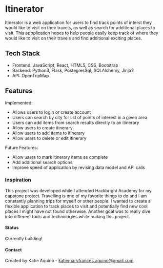 # Itinerator

Itinerator is a web application for users to find track points of interst they would like to visit on their travels, as well as search for additional places to visit.  This appplication hopes to help people easily keep track of where they would like to visit on their travels and find additional exciting places.

## Tech Stack

* Frontend: JavaScript, React, HTML5, CSS, Bootstrap
* Backend: Python3, Flask, PostegresSql, SQLAlchemy, Jinja2
* API: OpenTripMap

## Features
Implemented:
* Allows users to login or create account
* Users can search by city for list of points of interest in a given area
* Users can add items from search results directly to an itinerary
* Allow users to create itinerary
* Allow users to add items to itinerary
* Allow users to delete or edit itinerary

Future Features:
* Allow users to mark itinerary items as complete
* Add additional search options
* Improve speed of application by revising data model and API calls

### Inspiration

This project was developed while I attended Hackbright Academy for my capstone project.  Travelling is one of my favorite things to do and I am constantly planning trips for myself or other people.  I wanted to create a flexible application to track places to visit and potentially find new cool places I might have not found otherwise.  Another goal was to really dive into different tools and technologies while making this project.  

#### Status
Currently building!

#### Contact
Created by Katie Aquino - [katiemaryfrances.aquino@gmail.com](mailto:katiemaryfrances.aquino@gmail.com)